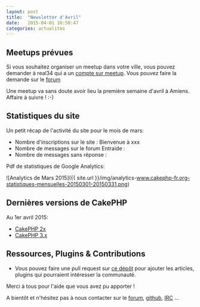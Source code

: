 ```yaml
---
layout: post
title:  "Newsletter d'Avril"
date:   2015-04-01 10:50:47
categories: actualites
---
```


Meetups prévues
---------------

Si vous souhaitez organiser un meetup dans votre ville, vous pouvez demander à real34 qui a un [compte sur meetup](http://www.meetup.com/CakePHP-Toulouse). Vous pouvez faire la demande sur le [forum](forum.cakephp-fr.org/viewtopic.php?id=7291)

Une meetup va sans doute avoir lieu la première semaine d'avril à Amiens. Affaire à suivre ! :-)

Statistiques du site
--------------------

Un petit récap de l'activité du site pour le mois de mars:

- Nombre d'inscriptions sur le site :
  Bienvenue à xxx
- Nombre de messages sur le forum Entraide :
- Nombre de messages sans réponse :


Pdf de statistiques de Google Analytics:

![Analytics de Mars 2015]({{ site.url }}/img/analytics-www.cakephp-fr.org-statistiques-mensuelles-20150301-20150331.png)

Dernières versions de CakePHP
-----------------------------

Au 1er avril 2015:

- [CakePHP 2x](https://github.com/cakephp/cakephp/releases/tag/2.x)
- [CakePHP 3.x](https://github.com/cakephp/cakephp/releases/tag/3.x)

Ressources, Plugins & Contributions
-----------------------------------

- Vous pouvez faire une pull request sur [ce dépôt](https://github.com/cakephp-fr/cakephp-fr.github.io/blob/master/_drafts/2015-05-01-newsletter-mai-2015.md) pour ajouter les articles, plugins qui pourraient intéresser la communauté.


Merci à tous pour l'aide que vous avez pu apporter !


A bientôt et n'hésitez pas à nous contacter sur le
[forum](http://forum.cakephp-fr.org), [github](https://github.com/cakephp-fr),
[IRC](http://www.cakephp-fr.org/irc) ...
